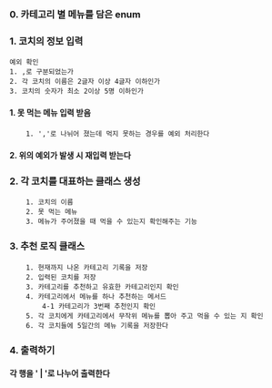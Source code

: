 ### 0. 카테고리 별 메뉴를 담은 enum

### 1. 코치의 정보 입력
    예외 확인
    1. ,로 구분되었는가
    2. 각 코치의 이름은 2글자 이상 4글자 이하인가
    3. 코치의 숫자가 최소 2이상 5명 이하인가

#### 1. 못 먹는 메뉴 입력 받음
        1. ','로 나뉘어 졌는데 먹지 못하는 경우를 예외 처리한다
#### 2. 위의 예외가 발생 시 재입력 받는다

### 2. 각 코치를 대표하는 클래스 생성
        1. 코치의 이름
        2. 못 먹는 메뉴
        3. 메뉴가 주어졌을 때 먹을 수 있는지 확인해주는 기능

### 3. 추천 로직 클래스
        1. 현재까지 나온 카테고리 기록을 저장
        2. 입력된 코치를 저장
        3. 카테고리를 추천하고 유효한 카테고리인지 확인
        4. 카테고리에서 메뉴를 하나 추천하는 메서드
            4-1 카테고리가 3번째 추천인지 확인
        5. 각 코치에게 카테고리에서 무작위 메뉴를 뽑아 주고 먹을 수 있는 지 확인
        6. 각 코치들에 5일간의 메뉴 기록을 저장한다

### 4. 출력하기
#### 각 행을 ' | '로 나누어 출력한다